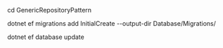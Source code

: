 cd GenericRepositoryPattern

dotnet ef migrations add InitialCreate --output-dir Database/Migrations/

dotnet ef database update